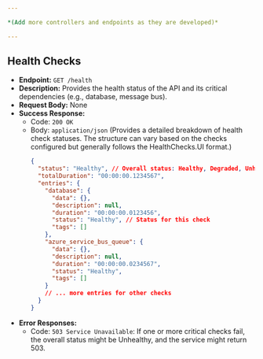```yaml
--- 

*(Add more controllers and endpoints as they are developed)*

---
```


## Health Checks

- **Endpoint:** `GET /health`
- **Description:** Provides the health status of the API and its critical dependencies (e.g., database, message bus).
- **Request Body:** None
- **Success Response:**
    - Code: `200 OK`
    - Body: `application/json` (Provides a detailed breakdown of health check statuses. The structure can vary based on
      the checks configured but generally follows the HealthChecks.UI format.)
        ```json
        {
          "status": "Healthy", // Overall status: Healthy, Degraded, Unhealthy
          "totalDuration": "00:00:00.1234567",
          "entries": {
            "database": {
              "data": {},
              "description": null,
              "duration": "00:00:00.0123456",
              "status": "Healthy", // Status for this check
              "tags": []
            },
            "azure_service_bus_queue": {
              "data": {},
              "description": null,
              "duration": "00:00:00.0234567",
              "status": "Healthy",
              "tags": []
            }
            // ... more entries for other checks
          }
        }
        ```
- **Error Responses:**
    - Code: `503 Service Unavailable`: If one or more critical checks fail, the overall status might be Unhealthy, and
      the service might return 503. 